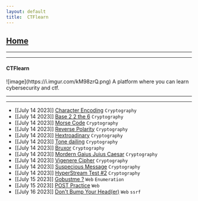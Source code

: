 ```yaml
---
layout: default
title:  CTFlearn
---
```


<h2 class="menu-header" id="index"><a href="../../index.html">Home</a></h2>
<hr>

* * *
<h4 class="menu-header" id="ctflearn">CTFlearn</h4>
![image](https://i.imgur.com/kM98zrQ.png)
A platform where you can learn cybersecurity and ctf.
<hr>
<hr>

- [[July 14 2023]] [Character Encoding](https://gr33pp.github.io/posts/ctflearn/posts/character-enc) `Cryptography`
- [[July 14 2023]] [Base 2 2 the 6](https://gr33pp.github.io/posts/ctflearn/posts/base-two-two) `Cryptography` 
- [[July 14 2023]] [Morse Code](https://gr33pp.github.io/posts/ctflearn/posts/morse-code) `Cryptography` 
- [[July 14 2023]] [Reverse Polarity](https://gr33pp.github.io/posts/ctflearn/posts/reverse-polarity) `Cryptography`
- [[July 14 2023]] [Hextroadinary](https://gr33pp.github.io/posts/ctflearn/posts/hextroadinary) `Cryptography`
- [[July 14 2023]] [Tone dailing](https://gr33pp.github.io/posts/ctflearn/posts/tone-dailing) `Cryptography`
- [[July 14 2023]] [Bruxor](https://gr33pp.github.io/posts/ctflearn/posts/bruxor) `Cryptography`
- [[July 14 2023]] [Mordern Gaius Juius Caesar](https://gr33pp.github.io/posts/ctflearn/posts/modern-caesar) `Cryptography`
- [[July 14 2023]] [Vigenere Cipher](https://gr33pp.github.io/posts/ctflearn/posts/vigenere) `Cryptography`
- [[July 14 2023]] [Suspecious Message](https://gr33pp.github.io/posts/ctflearn/posts/suspecious) `Cryptography`
- [[July 14 2023]] [HyperStream Test #2](https://gr33pp.github.io/posts/ctflearn/posts/hyperstream-test) `Cryptography`
- [[July 15 2023]] [Gobustme ?](https://gr33pp.github.io/posts/ctflearn/posts/gobustme) `Web` `Enumeration`
- [[July 15 2023]] [POST Practice](https://gr33pp.github.io/posts/ctflearn/posts/post-practice) `Web`
- [[July 16 2023]] [Don't Bump Your Head(er)](https://gr33pp.github.io/posts/ctflearn/posts/header) `Web` `ssrf`
